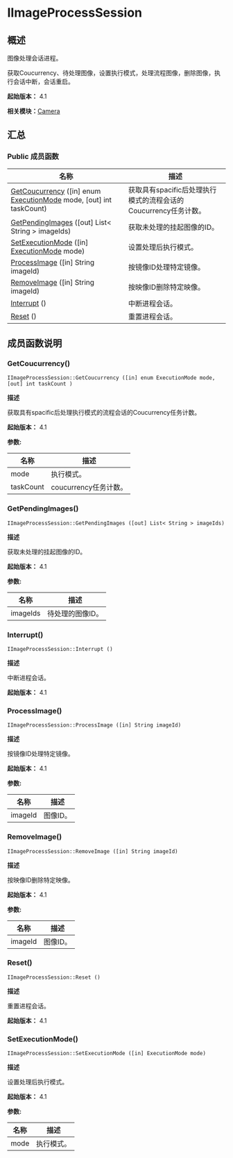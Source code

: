 # IImageProcessSession

## 概述

图像处理会话进程。

获取Coucurrency、待处理图像，设置执行模式，处理流程图像，删除图像，执行会话中断，会话重启。

**起始版本：** 4.1

**相关模块：**[Camera](_camera_v12.md)

## 汇总

### Public 成员函数

| 名称 | 描述 | 
| -------- | -------- |
| [GetCoucurrency](#getcoucurrency) ([in] enum [ExecutionMode](_camera_v12.md#executionmode) mode, [out] int taskCount) | 获取具有spacific后处理执行模式的流程会话的Coucurrency任务计数。  | 
| [GetPendingImages](#getpendingimages) ([out] List&lt; String &gt; imageIds) | 获取未处理的挂起图像的ID。  | 
| [SetExecutionMode](#setexecutionmode) ([in] [ExecutionMode](_camera_v12.md#executionmode) mode) | 设置处理后执行模式。  | 
| [ProcessImage](#processimage) ([in] String imageId) | 按镜像ID处理特定镜像。  | 
| [RemoveImage](#removeimage) ([in] String imageId) | 按映像ID删除特定映像。  | 
| [Interrupt](#interrupt) () | 中断进程会话。  | 
| [Reset](#reset) () | 重置进程会话。  | 

## 成员函数说明

### GetCoucurrency()

```
IImageProcessSession::GetCoucurrency ([in] enum ExecutionMode mode, [out] int taskCount )
```
**描述**

获取具有spacific后处理执行模式的流程会话的Coucurrency任务计数。

**起始版本：** 4.1

**参数:**

| 名称 | 描述 | 
| -------- | -------- |
| mode | 执行模式。  | 
| taskCount | coucurrency任务计数。 | 

### GetPendingImages()

```
IImageProcessSession::GetPendingImages ([out] List< String > imageIds)
```
**描述**

获取未处理的挂起图像的ID。

**起始版本：** 4.1

**参数:**

| 名称 | 描述 | 
| -------- | -------- |
| imageIds | 待处理的图像ID。 | 

### Interrupt()

```
IImageProcessSession::Interrupt ()
```
**描述**

中断进程会话。

**起始版本：** 4.1

### ProcessImage()

```
IImageProcessSession::ProcessImage ([in] String imageId)
```
**描述**

按镜像ID处理特定镜像。

**起始版本：** 4.1

**参数:**

| 名称 | 描述 | 
| -------- | -------- |
| imageId | 图像ID。 | 

### RemoveImage()

```
IImageProcessSession::RemoveImage ([in] String imageId)
```
**描述**

按映像ID删除特定映像。

**起始版本：** 4.1

**参数:**

| 名称 | 描述 | 
| -------- | -------- |
| imageId | 图像ID。 | 

### Reset()

```
IImageProcessSession::Reset ()
```
**描述**

重置进程会话。

**起始版本：** 4.1

### SetExecutionMode()

```
IImageProcessSession::SetExecutionMode ([in] ExecutionMode mode)
```
**描述**

设置处理后执行模式。

**起始版本：** 4.1

**参数:**

| 名称 | 描述 | 
| -------- | -------- |
| mode | 执行模式。 | 
